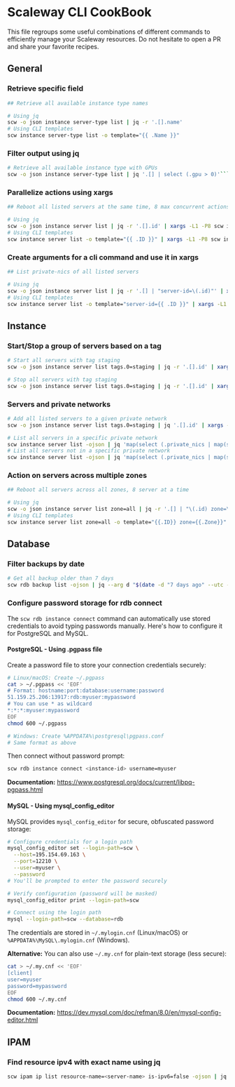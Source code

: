 # Scaleway CLI CookBook

This file regroups some useful combinations of different commands to efficiently manage your Scaleway resources.
Do not hesitate to open a PR and share your favorite recipes.

## General

### Retrieve specific field

```bash
## Retrieve all available instance type names

# Using jq
scw -o json instance server-type list | jq -r '.[].name'
# Using CLI templates
scw instance server-type list -o template="{{ .Name }}"
```

### Filter output using jq

```bash
# Retrieve all available instance type with GPUs
scw -o json instance server-type list | jq '.[] | select (.gpu > 0)'```
```

### Parallelize actions using xargs

```bash
## Reboot all listed servers at the same time, 8 max concurrent actions

# Using jq
scw -o json instance server list | jq -r '.[].id' | xargs -L1 -P8 scw instance server reboot
# Using CLI templates
scw instance server list -o template="{{ .ID }}" | xargs -L1 -P8 scw instance server reboot
```

### Create arguments for a cli command and use it in xargs

```bash
## List private-nics of all listed servers

# Using jq
scw -o json instance server list | jq -r '.[] | "server-id=\(.id)"' | xargs -L1 scw instance private-nic list
# Using CLI templates
scw instance server list -o template="server-id={{ .ID }}" | xargs -L1 scw instance private-nic list
```

## Instance

### Start/Stop a group of servers based on a tag
```bash
# Start all servers with tag staging
scw -o json instance server list tags.0=staging | jq -r '.[].id' | xargs scw instance server start -w

# Stop all servers with tag staging
scw -o json instance server list tags.0=staging | jq -r '.[].id' | xargs scw instance server stop -w
```

### Servers and private networks

```bash
# Add all listed servers to a given private network
scw -o json instance server list tags.0=staging | jq '.[].id' | xargs -t -I{} scw instance private-nic create private-network-id=<pn-id> server-id={}

# List all servers in a specific private network
scw instance server list -ojson | jq 'map(select (.private_nics | map(select (.private_network_id == "<pn-id>")) | length == 1))'
# List all servers not in a specific private network
scw instance server list -ojson | jq 'map(select (.private_nics | map(select (.private_network_id == "<pn-id>")) | length == 0))'
```

### Action on servers across multiple zones

```bash
## Reboot all servers across all zones, 8 server at a time

# Using jq
scw -o json instance server list zone=all | jq -r '.[] | "\(.id) zone=\(.zone)"' | xargs -P8 -L1 scw instance server reboot
# Using CLI templates
scw instance server list zone=all -o template="{{.ID}} zone={{.Zone}}" | xargs -P8 -L1 scw instance server reboot
```

## Database

### Filter backups by date

```bash
# Get all backup older than 7 days
scw rdb backup list -ojson | jq --arg d "$(date -d "7 days ago" --utc --iso-8601=ns)" '.[] | select (.created_at < $d)'
```

### Configure password storage for rdb connect

The `scw rdb instance connect` command can automatically use stored credentials to avoid typing passwords manually. Here's how to configure it for PostgreSQL and MySQL.

#### PostgreSQL - Using .pgpass file

Create a password file to store your connection credentials securely:

```bash
# Linux/macOS: Create ~/.pgpass
cat > ~/.pgpass << 'EOF'
# Format: hostname:port:database:username:password
51.159.25.206:13917:rdb:myuser:mypassword
# You can use * as wildcard
*:*:*:myuser:mypassword
EOF
chmod 600 ~/.pgpass

# Windows: Create %APPDATA%\postgresql\pgpass.conf
# Same format as above
```

Then connect without password prompt:
```bash
scw rdb instance connect <instance-id> username=myuser
```

**Documentation:** https://www.postgresql.org/docs/current/libpq-pgpass.html

#### MySQL - Using mysql_config_editor

MySQL provides `mysql_config_editor` for secure, obfuscated password storage:

```bash
# Configure credentials for a login path
mysql_config_editor set --login-path=scw \
  --host=195.154.69.163 \
  --port=12210 \
  --user=myuser \
  --password
# You'll be prompted to enter the password securely

# Verify configuration (password will be masked)
mysql_config_editor print --login-path=scw

# Connect using the login path
mysql --login-path=scw --database=rdb
```

The credentials are stored in `~/.mylogin.cnf` (Linux/macOS) or `%APPDATA%\MySQL\.mylogin.cnf` (Windows).

**Alternative:** You can also use `~/.my.cnf` for plain-text storage (less secure):
```bash
cat > ~/.my.cnf << 'EOF'
[client]
user=myuser
password=mypassword
EOF
chmod 600 ~/.my.cnf
```

**Documentation:** https://dev.mysql.com/doc/refman/8.0/en/mysql-config-editor.html

## IPAM

### Find resource ipv4 with exact name using jq

```bash
scw ipam ip list resource-name=<server-name> is-ipv6=false -ojson | jq '.[] | select(.resource.name == "<server-name>")'
```
